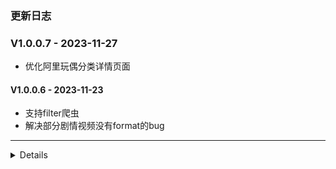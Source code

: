 ### 更新日志

### V1.0.0.7 - 2023-11-27
* 优化阿里玩偶分类详情页面

#### V1.0.0.6 - 2023-11-23
* 支持filter爬虫
* 解决部分剧情视频没有format的bug
---


<details onclose>

#### V1.0.0.5 - 2023-11-23
* 支持豆瓣爬虫
---

#### V1.0.0.4 - 2023-11-23
* 解决带字幕的视频，无法正常获取下载链接的bug
* 解决删除失败的bug
---

#### V1.0.0.3 - 2023-11-23
* 使用Beautiful Soup 进行Html解析
* 首页信息较多,使用Beautiful Soup解析较慢
* 分享链接新增两种格式
* 玩偶哥哥支持分类查看
* 支持多种清晰度查看
---

#### V1.0.0.2 - 2023-11-23
* 转存文件记录保存在本地
* 每次初始化的时候都先清空转存记录
---


#### V1.0.0.1 - 2023-11-23
* 支持重连
* 定义日志输出
* 自动保存到资源盘中
* 如果已转存,无需在保存,直接返回下载链接地址
---

#### V1.0.0.0 - 2023-11-17
* 使用lxml加快爬虫速度
* 解决玩偶图片加载不正常的bug
---

</details>


